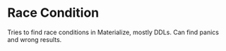 # Race Condition

Tries to find race conditions in Materialize, mostly DDLs. Can find panics and wrong results.
